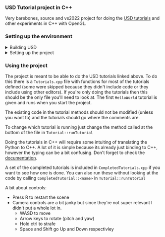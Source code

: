### USD Tutorial project in C++
Very barebones, source and vs2022 project for doing the [USD tutorials](https://graphics.pixar.com/usd/release/tut_usd_tutorials.html) and other experiments in C++ with OpenGL. 

### Setting up the environment

<details>
<summary>Building USD</summary>

First step is building USD and all of its dependenices. This is mostly easy and can be done by following the instructions on [their repo](https://github.com/PixarAnimationStudios/USD#readme). A couple helpful tips though:
- Before starting make sure your CMake version is >=3.24
- It lists several dependencies that are needed however if you already have VS installed then the only ones you should need to install yourself are the Python ones (afaik). Before running their build script you can do
  - `pip install PySide6`
  - `pip install PyOpenGL`
- <b>This ones important:</b> If you're on Windows and using Visual Studio, you'll want to run the build script command that they provide in a VS command prompt. i.e `x64 Native Tools Command Prompt for VS 2022`. Ideally you can just search `x64` in the start menu and it will be listed. Run as administrator. This is needed because those command prompts use an environment that includes the msvc compiler. If you get an error saying `No C++ compiler found` check that you're in the right prompt. 

From there the build command should work fine and install everything you'll need, then just add the path items that the script says at the end and you should be good to go for USD
</details>

<details>
<summary>Setting up the project</summary>
No build scripts or anything nice right now, maybe later. For now this is just a VS2022 project (src->CPPUSDProj).

If everything's setup correctly you should be able to open the project "CPPUSDProj" in VS2022 and change a few settings, then build. 
The settings that need changing are include and library directories. Everything else <i>should</i> be setup. 
- In Properties (Make sure the configuation is all versions and platform is `x64`)
  - C/C++
    - General
      - In Additional Include Directories you'll want to add the following
        - The path to your USD include folder (i.e <drivename>:\usr\local\USD\include)
        - The path to the boost folder in the USD include folder (i.e <drivename>:\usr\local\USD\include\boost-1_78)
        - The path to your Python installation's include. To see which version run `python --version`. To find the directory locate your `Python.exe` file and that directory should have an include directory
  - In Linker
    - General
      - We'll need to add to Additional Library Directories
        - The path to the USD installations libs folder (i.e <drivename>:\usr\local\USD\lib)
        - The path to your Python installation's libs folder. Can be found in the same place as include. Specifically `libs` and not `Lib`

With that you should be able to build and run <b>in Release mode</b>(There's a bug in TBB for windows debug mode). If you can't, sorry, I'm not in devops. 

</details>

### Using the project

The project is meant to be able to do the USD tutorials linked above. To do this there is a `Tutorials.cpp` file with functions for most of the tutorials defined (some were skipped because they didn't include code or they include using other editors). If you're only doing the tutorials then this should be the only file you'll need to look at. The first `HelloWorld` tutorial is given and runs when you start the project. 

The existing code in the tutorial methods should not be modified (unless you want to) and the tutorials should go where the comments are.

To change which tutorial is running just change the method called at the bottom of the file in `Tutorial::runTutorial`

Doing the tutorials in C++ will require some intuiting of translating the Python to C++. A lot of it is simple because its already just binding to C++, however the typing can be a bit confusing. Don't forget to check the [documentation](https://graphics.pixar.com/usd/release/api/index.html). 

A set of the completed tutorials is included in `CompletedTutorials.cpp` if you want to see how one is done. You can also run these without looking at the code by calling `CompletedTutorial::<name>` in `Tutorial::runTutorial`

A bit about controls:
- Press R to restart the scene
- Camera controls are a bit janky but since they're not super relevant I didn't put a whole lot in. 
  - WASD to move
  - Arrow keys to rotate (pitch and yaw)
  - Hold ctrl to strafe
  - Space and Shift go Up and Down respectivley

